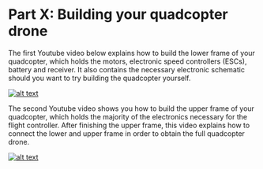 # Part X: Building your quadcopter drone

The first Youtube video below explains how to build the lower frame of your quadcopter, which holds the motors, electronic speed controllers (ESCs), battery and receiver. It also contains the necessary electronic schematic should you want to try building the quadcopter yourself.

[![alt text](https://github.com/CarbonAeronautics/TheBuild/blob/bc4a0c81f2f5abee96571536720f5c67525aa4ae/THUMBNAIL_YOUTUBE_10a.png?raw=true)](https://www.youtube.com/watch?v=GJLWu88YkM8)

The second Youtube video shows you how to build the upper frame of your quadcopter, which holds the majority of the electronics necessary for the flight controller. After finishing the upper frame, this video explains how to connect the lower and upper frame in order to obtain the full quadcopter drone.

[![alt text](https://github.com/CarbonAeronautics/TheBuild/blob/e168ed96263e6a1e9727b42167a5a6a716067b53/THUMBNAIL_YOUTUBE_10b.png?raw=true)](https://www.youtube.com/watch?v=Um6OpNuVBHE)
